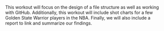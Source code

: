 This workout will focus on the design of a file structure as well as working
with GitHub. Additionally, this workout will include shot charts for a few
Golden State Warrior players in the NBA. Finally, we will also include a 
report to link and summarize our findings.
